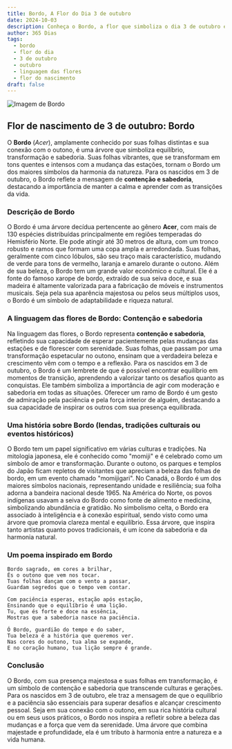 ```yaml
---
title: Bordo, A Flor do Dia 3 de outubro
date: 2024-10-03
description: Conheça o Bordo, a flor que simboliza o dia 3 de outubro e seu significado 'Contenção e sabedoria'. Explore a beleza e o simbolismo desta flor encantadora.
author: 365 Dias
tags:
  - bordo
  - flor do dia
  - 3 de outubro
  - outubro
  - linguagem das flores
  - flor do nascimento
draft: false
---
```


![Imagem de Bordo](https://cdn.pixabay.com/photo/2020/11/08/13/12/autumn-leaves-5723700_960_720.jpg#center)


## Flor de nascimento de 3 de outubro: Bordo

O **Bordo** (_Acer_), amplamente conhecido por suas folhas distintas e sua conexão com o outono, é uma árvore que simboliza equilíbrio, transformação e sabedoria. Suas folhas vibrantes, que se transformam em tons quentes e intensos com a mudança das estações, tornam o Bordo um dos maiores símbolos da harmonia da natureza. Para os nascidos em 3 de outubro, o Bordo reflete a mensagem de **contenção e sabedoria**, destacando a importância de manter a calma e aprender com as transições da vida.

### Descrição de Bordo

O Bordo é uma árvore decídua pertencente ao gênero **Acer**, com mais de 130 espécies distribuídas principalmente em regiões temperadas do Hemisfério Norte. Ele pode atingir até 30 metros de altura, com um tronco robusto e ramos que formam uma copa ampla e arredondada. Suas folhas, geralmente com cinco lóbulos, são seu traço mais característico, mudando de verde para tons de vermelho, laranja e amarelo durante o outono. Além de sua beleza, o Bordo tem um grande valor econômico e cultural. Ele é a fonte do famoso xarope de bordo, extraído de sua seiva doce, e sua madeira é altamente valorizada para a fabricação de móveis e instrumentos musicais. Seja pela sua aparência majestosa ou pelos seus múltiplos usos, o Bordo é um símbolo de adaptabilidade e riqueza natural.

### A linguagem das flores de Bordo: Contenção e sabedoria

Na linguagem das flores, o Bordo representa **contenção e sabedoria**, refletindo sua capacidade de esperar pacientemente pelas mudanças das estações e de florescer com serenidade. Suas folhas, que passam por uma transformação espetacular no outono, ensinam que a verdadeira beleza e crescimento vêm com o tempo e a reflexão. Para os nascidos em 3 de outubro, o Bordo é um lembrete de que é possível encontrar equilíbrio em momentos de transição, aprendendo a valorizar tanto os desafios quanto as conquistas. Ele também simboliza a importância de agir com moderação e sabedoria em todas as situações. Oferecer um ramo de Bordo é um gesto de admiração pela paciência e pela força interior de alguém, destacando a sua capacidade de inspirar os outros com sua presença equilibrada.

### Uma história sobre Bordo (lendas, tradições culturais ou eventos históricos)

O Bordo tem um papel significativo em várias culturas e tradições. Na mitologia japonesa, ele é conhecido como "momiji" e é celebrado como um símbolo de amor e transformação. Durante o outono, os parques e templos do Japão ficam repletos de visitantes que apreciam a beleza das folhas de bordo, em um evento chamado "momijigari". No Canadá, o Bordo é um dos maiores símbolos nacionais, representando unidade e resiliência; sua folha adorna a bandeira nacional desde 1965. Na América do Norte, os povos indígenas usavam a seiva do Bordo como fonte de alimento e medicina, simbolizando abundância e gratidão. No simbolismo celta, o Bordo era associado à inteligência e à conexão espiritual, sendo visto como uma árvore que promovia clareza mental e equilíbrio. Essa árvore, que inspira tanto artistas quanto povos tradicionais, é um ícone da sabedoria e da harmonia natural.

### Um poema inspirado em Bordo

```
Bordo sagrado, em cores a brilhar,  
És o outono que vem nos tocar.  
Tuas folhas dançam com o vento a passar,  
Guardam segredos que o tempo vem contar.  

Com paciência esperas, estação após estação,  
Ensinando que o equilíbrio é uma lição.  
Tu, que és forte e doce na essência,  
Mostras que a sabedoria nasce na paciência.  

Ó Bordo, guardião do tempo e do saber,  
Tua beleza é a história que queremos ver.  
Nas cores do outono, tua alma se expande,  
E no coração humano, tua lição sempre é grande.  
```

### Conclusão

O Bordo, com sua presença majestosa e suas folhas em transformação, é um símbolo de contenção e sabedoria que transcende culturas e gerações. Para os nascidos em 3 de outubro, ele traz a mensagem de que o equilíbrio e a paciência são essenciais para superar desafios e alcançar crescimento pessoal. Seja em sua conexão com o outono, em sua rica história cultural ou em seus usos práticos, o Bordo nos inspira a refletir sobre a beleza das mudanças e a força que vem da serenidade. Uma árvore que combina majestade e profundidade, ela é um tributo à harmonia entre a natureza e a vida humana.
